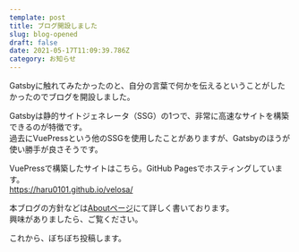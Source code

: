 ```yaml
---
template: post
title: ブログ開設しました
slug: blog-opened
draft: false
date: 2021-05-17T11:09:39.786Z
category: お知らせ
---
```

Gatsbyに触れてみたかったのと、自分の言葉で何かを伝えるということがしたかったのでブログを開設しました。

Gatsbyは静的サイトジェネレータ（SSG）の1つで、非常に高速なサイトを構築できるのが特徴です。\
過去にVuePressという他のSSGを使用したことがありますが、Gatsbyのほうが使い勝手が良さそうです。

VuePressで構築したサイトはこちら。GitHub Pagesでホスティングしています。\
<https://haru0101.github.io/velosa/>

本ブログの方針などは[Aboutページ](https://duckwell.netlify.app/pages/about)にて詳しく書いております。\
興味がありましたら、ご覧ください。

これから、ぼちぼち投稿します。